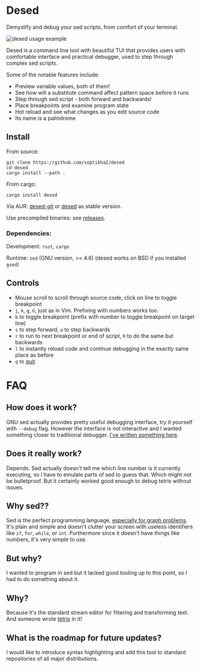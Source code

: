 # Desed
Demystify and debug your sed scripts, from comfort of your terminal.

![desed usage example](img/desed.gif)

Desed is a command line tool with beautiful TUI that provides users with comfortable interface and practical debugger, used to step through complex sed scripts.

Some of the notable features include:

- Preview variable values, both of them!
- See how will a substitute command affect pattern space before it runs
- Step through sed script - both forward and backwards!
- Place breakpoints and examine program state
- Hot reload and see what changes as you edit source code
- Its name is a palindrome

## Install

From source:
```
git clone https://github.com/soptikha2/desed
cd desed
cargo install --path .
```

From cargo:
```
cargo install desed
```

Via AUR: [desed-git](https://aur.archlinux.org/packages/desed-git/) or [desed](https://aur.archlinux.org/packages/desed/) as stable version.

Use precompiled binaries: see [releases](https://github.com/SoptikHa2/desed/releases).

### Dependencies:

Development: `rust`, `cargo`

Runtime: `sed` (GNU version, >= 4.6) (desed works on BSD if you installed `gsed`)

## Controls

- Mouse scroll to scroll through source code, click on line to toggle breakpoint
- `j`, `k`, `g`, `G`, just as in Vim. Prefixing with numbers works too.
- `b` to toggle breakpoint (prefix with number to toggle breakpoint on target line)
- `s` to step forward, `a` to step backwards
- `r` to run to next breakpoint or end of script, `R` to do the same but backwards
- `l` to instantly reload code and continue debugging in the exactly same place as before
- `q` to [quit](https://github.com/hakluke/how-to-exit-vim)

# FAQ

## How does it work?
GNU sed actually provides pretty useful debugging interface, try it yourself with `--debug` flag. However the interface is not interactive and I wanted something closer to traditional debugger. [I've written something here](https://soptik.tech/articles/building-desed-the-sed-debugger.html).

## Does it really work?
Depends. Sed actually doesn't tell me which line number is it currently executing, so I have to emulate parts of sed to guess that. Which might not be bulletproof. But it certainly worked good enough to debug tetris without issues.

## Why sed??

Sed is the perfect programming language, [especially for graph problems](https://tildes.net/~comp/b2k/programming_challenge_find_path_from_city_a_to_city_b_with_least_traffic_controls_inbetween#comment-2run). It's plain and simple and doesn't clutter your screen with useless identifiers like `if`, `for`, `while`, or `int`. Furthermore since it doesn't have things like numbers, it's very simple to use.

## But why?

I wanted to program in sed but it lacked good tooling up to this point, so I had to do something about it.

## Why?

Because it's the standard stream editor for filtering and transforming text. And someone wrote [tetris](https://github.com/uuner/sedtris) in it!

## What is the roadmap for future updates?

I would like to introduce syntax highlighting and add this tool to standard repositories of all major distributions.
